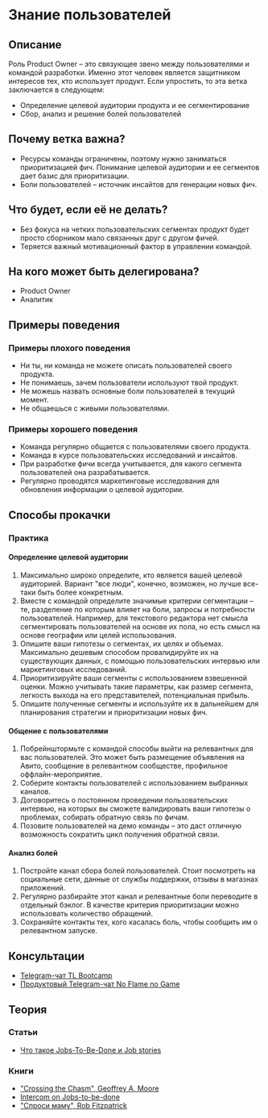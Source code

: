 # Знание пользователей
## Описание
Роль Product Owner – это связующее звено между пользователями и командой разработки. Именно этот человек является защитником интересов тех, кто использует продукт. Если упростить, то эта ветка заключается в следующем:
- Определение целевой аудитории продукта и ее сегментирование
- Сбор, анализ и решение болей пользователей

## Почему ветка важна?
- Ресурсы команды ограничены, поэтому нужно заниматься приоритизацией фич. Понимание целевой аудитории и ее сегментов дает базис для приоритизации.
- Боли пользователей – источник инсайтов для генерации новых фич.

## Что будет, если её не делать?
- Без фокуса на четких пользовательских сегментах продукт будет просто сборником мало связанных друг с другом фичей.
- Теряется важный мотивационный фактор в управлении командой.

## На кого может быть делегирована?
- Product Owner
- Аналитик

## Примеры поведения
### Примеры плохого поведения
- Ни ты, ни команда не можете описать пользователей своего продукта.
- Не понимаешь, зачем пользователи используют твой продукт.
- Не можешь назвать основные боли пользователей в текущий момент.
- Не общаешься с живыми пользователями.

### Примеры хорошего поведения
- Команда регулярно общается с пользователями своего продукта.
- Команда в курсе пользовательских исследований и инсайтов.
- При разработке фичи всегда учитывается, для какого сегмента пользователей она разрабатывается.
- Регулярно проводятся маркетинговые исследования для обновления информации о целевой аудитории.

## Способы прокачки
### Практика
#### Определение целевой аудитории
1. Максимально широко определите, кто является вашей целевой аудиторией. Вариант "все люди", конечно, возможен, но лучше все-таки быть более конкретным.
2. Вместе с командой определите значимые критерии сегментации – те, разделение по которым влияет на боли, запросы и потребности пользователей. Например, для текстового редактора нет смысла сегментировать пользователей на основе их пола, но есть смысл на основе географии или целей использования.
3. Опишите ваши гипотезы о сегментах, их целях и объемах. Максимально дешевым способом провалидируйте их на существующих данных, с помощью пользовательских интервью или маркетинговых исследований.
4. Приоритизируйте ваши сегменты с использованием взвешенной оценки. Можно учитывать такие параметры, как размер сегмента, легкость выхода на его представителей, потенциальная прибыль.
4. Опишите полученные сегменты и используйте их в дальнейшем для планирования стратегии и приоритизации новых фич.

#### Общение с пользователями
1. Побрейнштормьте с командой способы выйти на релевантных для вас пользователей. Это может быть размещение объявления на Авито, сообщение в релевантном сообществе, профильное оффлайн-мероприятие.
2. Соберите контакты пользователей с использованием выбранных каналов.
3. Договоритесь о постоянном проведении пользовательских интервью, на которых вы сможете валидировать ваши гипотезы о проблемах, собирать обратную связь по фичам.
4. Позовите пользователей на демо команды – это даст отличную возможность сократить цикл получения обратной связи.

#### Анализ болей
1. Постройте канал сбора болей пользователей. Стоит посмотреть на социальные сети, данные от службы поддержки, отзывы в магазнах приложений.
2. Регулярно разбирайте этот канал и релевантные боли переводите в отдельный бэклог. В качестве критерия приоритизации можно использовать количество обращений.
3. Сохраняйте контакты тех, кого касалась боль, чтобы сообщить им о релевантном запуске.

## Консультации
- [Telegram-чат TL Bootcamp](https://tlinks.run/tlbootcamp)
- [Продуктовый Telegram-чат No Flame no Game](https://t.me/joinchat/BrfI2UHjvA2HbQNSW4Irog)

## Теория
### Статьи
- [Что такое Jobs-To-Be-Done и Job stories](https://medium.com/no-flame-no-game/%D1%87%D1%82%D0%BE-%D1%82%D0%B0%D0%BA%D0%BE%D0%B5-jobs-to-be-done-%D0%B8-job-stories-4c57c1dc84cf)

### Книги
- ["Crossing the Chasm", Geoffrey A. Moore](https://www.amazon.com/Crossing-Chasm-Marketing-High-Tech-Mainstream/dp/0060517123)
- [Intercom on Jobs-to-be-done](https://www.intercom.com/books/jobs-to-be-done)
- ["Спроси маму", Rob Fitzpatrick](http://momtestbook.com/ru/)
